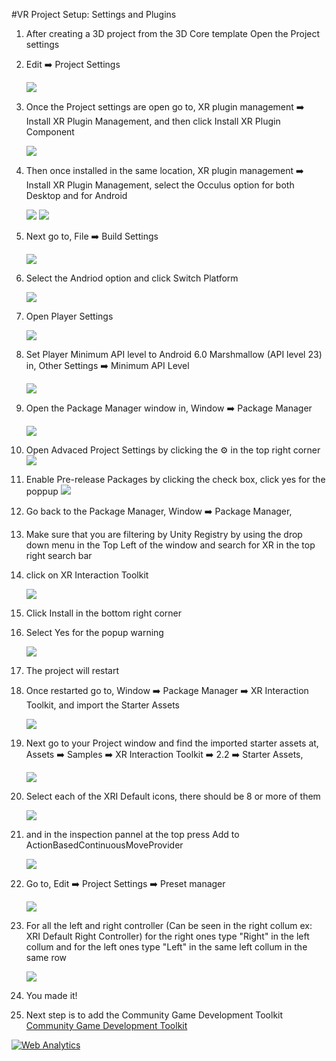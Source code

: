 #VR Project Setup: Settings and Plugins

1. After creating a 3D project from the 3D Core template Open the Project settings
2. Edit ➡️ Project Settings

   ![](images/VRSettings/1.png)

3. Once the Project settings are open go to, XR plugin management ➡️ Install XR Plugin Management, and then click Install XR Plugin Component

   ![](images/VRSettings/2.png)

4. Then once installed in the same location, XR plugin management ➡️ Install XR Plugin Management, select the Occulus option for both Desktop and for Android

   ![](images/VRSettings/3.png)
   ![](images/VRSettings/4.png)

5. Next go to, File ➡️ Build Settings

   ![](images/VRSettings/5.png)

6. Select the Andriod option and click Switch Platform

   ![](images/VRSettings/6.png)

7. Open Player Settings

   ![](images/VRSettings/7.png)

8. Set Player Minimum API level to Android 6.0 Marshmallow (API level 23) in, Other Settings ➡️ Minimum API Level

   ![](images/VRSettings/8.png)

9. Open the Package Manager window in, Window ➡️ Package Manager

   ![](images/VRSettings/9.png)

10. Open Advaced Project Settings by clicking the ⚙️ in the top right corner
   ![](images/VRSettings/10.png)

11. Enable Pre-release Packages by clicking the check box, click yes for the poppup
  ![](images/VRSettings/11.png)

12. Go back to the Package Manager, Window ➡️ Package Manager,
13. Make sure that you are filtering by Unity Registry by using the drop down menu in the Top Left of the window and search for XR in the top right search bar
14. click on XR Interaction Toolkit

    ![](images/VRSettings/12.png)

15. Click Install in the bottom right corner
16. Select Yes for the popup warning

    ![](images/VRSettings/13.png)

17. The project will restart
18. Once restarted go to, Window ➡️ Package Manager ➡️ XR Interaction Toolkit, and import the Starter Assets

    ![](images/VRSettings/14.png)

19. Next go to your Project window and find the imported starter assets at, Assets ➡️ Samples ➡️ XR Interaction Toolkit ➡️ 2.2 ➡️ Starter Assets,

    ![](images/VRSettings/15.png)

20. Select each of the XRI Default icons, there should be 8 or more of them

    ![](images/VRSettings/16.png)

21. and in the inspection pannel at the top press Add to ActionBasedContinuousMoveProvider

    ![](images/VRSettings/17.png)

22. Go to, Edit ➡️ Project Settings ➡️ Preset manager

    ![](images/VRSettings/18.png)

24. For all the left and right controller (Can be seen in the right collum ex: XRI Default Right Controller) for the right ones type "Right" in the left collum and for the left ones type "Left" in the same left collum in the same row

    ![](images/VRSettings/19.png)

26. You made it!
27. Next step is to add the Community Game Development Toolkit [Community Game Development Toolkit](ImportToolkit.md)




<!---- begin statcounter ---->
<script type="text/javascript">
var sc_project = 12399103;
var sc_invisible = 1;
var sc_security = "dbebcd0c";
</script>
<script type="text/javascript" src="https://www.statcounter.com/counter/counter.js" async></script>
<noscript>
<div class="statcounter">
    <a title="Web Analytics" href="https://statcounter.com/" target="_blank"><img class="statcounter" src="https://c.statcounter.com/12399103/0/dbebcd0c/1/" alt="Web Analytics" /></a>
</div>
</noscript>
<!-- end statcounter -->
